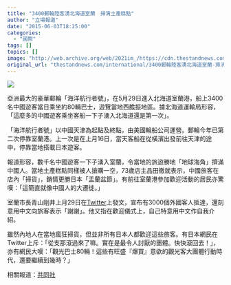 ```yaml
---
title: "3400郵輪陸客湧北海道室蘭　掃清土產糕點"
author: "立場報道"
date: "2015-06-03T18:25:00"
categories:
  - "國際"
tags: []
topics: []
image: "http://web.archive.org/web/2021im_/https://cdn.thestandnews.com/media/photos/cache/hokkaido-16_06OUB_1200x0.png"
original_url: "thestandnews.com/international/3400郵輪陸客湧北海道室蘭-掃清土產糕點"
---
```

![](http://web.archive.org/web/2021im_/https://cdn.thestandnews.com/media/photos/cache/hokkaido-16_06OUB_1200x0.png)

亞洲最大的豪華郵輪「海洋航行者號」，在5月29日進入北海道室蘭港，船上3400名中國遊客當日乘坐約80輛巴士，遊覽當地西膽振地區。據北海道運輸局形容，「這麼多的中國遊客乘坐客船一下子湧入北海道還是第一次」。

「海洋航行者號」以中國天津為起點及終點，由美國輪船公司運營。郵輪今年已第二次停靠室蘭港。上一次是在上月16日，當天客船在從橫濱出發前往天津的途中，停靠當地搭載日本遊客。

報道形容，數千名中國遊客一下子湧入室蘭，令當地的旅遊勝地「地球海角」擠滿中國人。當地土產糕點同樣被人搶購一空，73歲店主品田徹就表示，中國旅客在店內「掃貨」，銷情更勝日本「盂蘭盆節」。有前往室蘭港參加歡迎活動的居民亦驚嘆：「這簡直就像中國人的大遷徙。」

室蘭市長青山剛井上月29日在[Twitter](http://web.archive.org/web/20210629023703/https://twitter.com/t_aoyama/status/604184701943693312)上發文，宣布有3000個外國客人抵達，還刻意用中文向旅客表示「謝謝」。他又指在歡迎儀式上，自己特意用中文作自我介紹。

雖然內地人在當地瘋狂掃貨，但並非所有日本人都歡迎這些旅客。有日本網民在Twitter上斥：「從支那滾過來了嘛。實在是最令人討厭的團體。快快滾回去！」，亦有網民大嘆：「觀光巴士80輛！這些有旺盛『爆買』意欲的觀光客大團體行動時代，還要繼續到幾時？」

相關報道：[共同社](http://web.archive.org/web/20210629023703/https://china.kyodonews.jp/news/2015/06/98798.html)